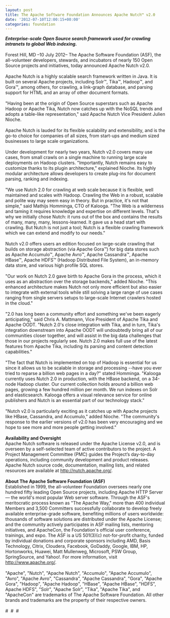 ```yaml
---
layout: post
title: The Apache Software Foundation Announces Apache Nutch™ v2.0
date: '2012-07-10T12:00:15+00:00'
categories: foundation
---
```

<div><b><i>Enterprise-scale Open Source search framework used for crawling intranets to global Web indexing.</i></b></div> 
  <div><br /></div> 
  <div>Forest Hill, MD –10 July 2012– The Apache Software Foundation (ASF), the all-volunteer developers, stewards, and incubators of nearly 150 Open Source projects and initiatives, today announced Apache Nutch v2.0.</div> 
  <div><br /></div> 
  <div>Apache Nutch is a highly scalable search framework written in Java. It is built on several Apache projects, including Solr™, Tika™, Hadoop™, and Gora™, among others, for crawling, a link-graph database, and parsing support for HTML and an array of other document formats.</div> 
  <div><br /></div> 
  <div>&quot;Having been at the origin of Open Source superstars such as Apache Hadoop or Apache Tika, Nutch now catches up with the NoSQL trends and adopts a table-like representation,&quot; said Apache Nutch Vice President Julien Nioche.</div> 
  <div><br /></div> 
  <div>Apache Nutch is lauded for its flexible scalability and extensibility, and is the go-to choice for companies of all sizes, from start-ups and medium sized businesses to large scale organizations.</div> 
  <div><br />Under development for nearly two years, Nutch v2.0 covers many use cases, from small crawls on a single machine to running large scale deployments on Hadoop clusters. &quot;Importantly, Nutch remains easy to customize thanks to its plugin architecture,&quot; explained Nioche. Its highly modular architecture allows developers to create plug-ins for document parsing, ranking and indexing.</div> 
  <div><br /></div> 
  <div>&quot;We use Nutch 2.0 for crawling at web scale because it is flexible, well maintained and scales with Hadoop. Crawling the Web in a robust, scalable and polite way may seem easy in theory. But in practice, it's not that simple,&quot; said Mathijs Homminga, CTO of Kalooga. &quot;The Web is a wilderness and taming it requires knowledge and expertise on different levels. That's why we initially chose Nutch: it runs out of the box and contains the results of many, many, many, lessons-learned. It gave us a head start with crawling. But Nutch is not just a tool; Nutch is a flexible crawling framework which we can extend and modify to our needs.&quot;</div> 
  <div><br /></div> 
  <div>Nutch v2.0 offers users an edition focused on large-scale crawling that builds on storage abstraction (via Apache Gora™) for big data stores such as Apache Accumulo™, Apache Avro™, Apache Cassandra™, Apache HBase™, Apache HDFS™ (Hadoop Distributed File System), an in-memory data store, and various high profile SQL stores.</div> 
  <div><br /></div> 
  <div>&quot;Our work on Nutch 2.0 gave birth to Apache Gora in the process, which it uses as an abstraction over the storage backends,&quot; added Nioche. &quot;This enhanced architecture makes Nutch not only more efficient but also easier to integrate with external tools while still solving a large range of use cases ranging from single servers setups to large-scale Internet crawlers hosted in the cloud.&quot;</div> 
  <div><br /></div> 
  <div>&quot;2.0 has long been a community effort and something we've been eagerly anticipating,&quot; said Chris A. Mattmann, Vice President of Apache Tika and Apache OODT. &quot;Nutch 2.0's close integration with Tika, and in turn, Tika's integration downstream into Apache OODT will undoubtedly bring all of our communities closer together, and will assist in the big data challenges that those in our projects regularly see. Nutch 2.0 makes full use of the latest features from Apache Tika, including its parsing and content detection capabilities.&quot;</div> 
  <div><br /></div> 
  <div>&quot;The fact that Nutch is implemented on top of Hadoop is essential for us since it allows us to be scalable in storage and processing --have you ever tried to reparse a billion web pages in a day?&quot; stated Homminga. &quot;Kalooga currently uses Nutch 2.0 in production, with the HBase backend, on a 34-node Hadoop cluster. Our current collection holds around a billion web pages, growing a few hundred million per month. We run indexes on Solr and elasticsearch. Kalooga offers a visual relevance service for online publishers and Nutch is an essential part of our technology stack.&quot;</div> 
  <div><br /></div> 
  <div>&quot;Nutch v2.0 is particularly exciting as it catches up with Apache projects like HBase, Cassandra, and Accumulo,&quot; added Nioche. &quot;The community's response to the earlier versions of v2.0 has been very encouraging and we hope to see more and more people getting involved.&quot;</div> 
  <div><br /></div> 
  <div><b>Availability and Oversight</b></div> 
  <div>Apache Nutch software is released under the Apache License v2.0, and is overseen by a self-selected team of active contributors to the project. A Project Management Committee (PMC) guides the Project’s day-to-day operations, including community development and product releases. Apache Nutch source code, documentation, mailing lists, and related resources are available at <a href="http://nutch.apache.org/">http://nutch.apache.org/</a>.</div> 
  <div><br /></div> 
  <div><b>About The Apache Software Foundation (ASF)</b></div> 
  <div>Established in 1999, the all-volunteer Foundation oversees nearly one hundred fifty leading Open Source projects, including Apache HTTP Server — the world's most popular Web server software. Through the ASF's meritocratic process known as &quot;The Apache Way,&quot; more than 400 individual Members and 3,500 Committers successfully collaborate to develop freely available enterprise-grade software, benefiting millions of users worldwide: thousands of software solutions are distributed under the Apache License; and the community actively participates in ASF mailing lists, mentoring initiatives, and ApacheCon, the Foundation's official user conference, trainings, and expo. The ASF is a US 501(3)(c) not-for-profit charity, funded by individual donations and corporate sponsors including AMD, Basis Technology, Citrix, Cloudera, Facebook, GoDaddy, Google, IBM, HP, Hortonworks, Huawei, Matt Mullenweg, Microsoft, PSW Group, SpringSource, and Yahoo!. For more information, visit <a href="http://www.apache.org/">http://www.apache.org/</a>.</div> 
  <div><br /></div> 
  <div>&quot;Apache&quot;, &quot;Nutch&quot;, &quot;Apache Nutch&quot;, &quot;Accumulo&quot;, &quot;Apache Accumulo&quot;, &quot;Avro&quot;, &quot;Apache Avro&quot;, &quot;Cassandra&quot;, &quot;Apache Cassandra&quot;, &quot;Gora&quot;, &quot;Apache Gora&quot;, &quot;Hadoop&quot;, &quot;Apache Hadoop&quot;, &quot;HBase&quot;, &quot;Apache HBase&quot;, &quot;HDFS&quot;, Apache HDFS&quot;, &quot;Solr&quot;, &quot;Apache Solr&quot;, &quot;Tika&quot;, &quot;Apache Tika&quot;, and &quot;ApacheCon&quot; are trademarks of The Apache Software Foundation. All other brands and trademarks are the property of their respective owners.</div> 
  <div><br /># &nbsp;# &nbsp;#</div>
